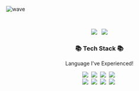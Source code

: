 
![wave](https://capsule-render.vercel.app/api?type=wave&color=FADA5E&&height=200&text=hyenLog();&section=header)

<br>

<p align="center">
<a href="https://hits.seeyoufarm.com"><img src="https://hits.seeyoufarm.com/api/count/incr/badge.svg?url=https%3A%2F%2Fgithub.com%2F2017100898&count_bg=%23FFCDEA&title_bg=%23555555&icon=github.svg&icon_color=%23F1F1F1&title=hits&edge_flat=false"/></a>  &nbsp 
<img src="http://mazassumnida.wtf/api/mini/generate_badge?boj=mymelody">

</p>



<h3 align="center">📚 Tech Stack 📚</h3>
<p align="center">Language I've Experienced!</p>
<p align="center">
    <img src="https://img.shields.io/badge/Python-3766AB?style=flat-square&logo=Python&logoColor=white"/></a>&nbsp 
    <img src="https://img.shields.io/badge/C++-00599C?style=flat-square&logo=C%2B%2B&logoColor=white"/></a>&nbsp 
    <img src="https://img.shields.io/badge/R-276DC3?style=flat-square&logo=R&logoColor=white"/></a>&nbsp 
    <img src="https://img.shields.io/badge/Dart-0175C2?style=flat-square&logo=Dart&logoColor=white"/></a>&nbsp
  <br>
    <img src="https://img.shields.io/badge/Java-007396?style=flat-square&logo=Java&logoColor=white"/></a>&nbsp
    <img src="https://img.shields.io/badge/CSS3-1572B6?style=flat-square&logo=CSS3&logoColor=white"/></a>&nbsp
    <img src="https://img.shields.io/badge/Docker-2496ED?style=flat-square&logo=Docker&logoColor=white"/></a>&nbsp
    <img src="https://img.shields.io/badge/Flutter-02569B?style=flat-square&logo=Flutter&logoColor=white"/></a>&nbsp
</p>

<br>
